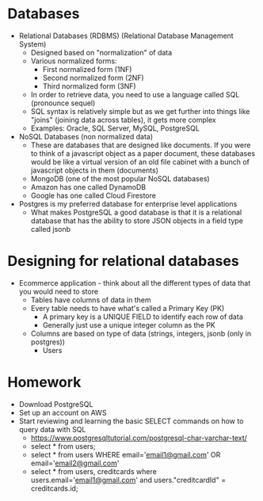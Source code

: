 # Databases
* Relational Databases (RDBMS) (Relational Database Management System)
  * Designed based on "normalization" of data
  * Various normalized forms:
    * First normalized form (1NF)
    * Second normalized form (2NF)
    * Third normalized form (3NF)
  * In order to retrieve data, you need to use a language called SQL (pronounce sequel)
  * SQL syntax is relatively simple but as we get further into things like "joins" (joining data across tables), it gets more complex
  * Examples: Oracle, SQL Server, MySQL, PostgreSQL
* NoSQL Databases (non normalized data)
  * These are databases that are designed like documents.  If you were to think of a javascript object as a paper document, these databases would be like a virtual version of an old file cabinet with a bunch of javascript objects in them (documents)
  * MongoDB (one of the most popular NoSQL databases)
  * Amazon has one called DynamoDB
  * Google has one called Cloud Firestore
* Postgres is my preferred database for enterprise level applications
  * What makes PostgreSQL a good database is that it is a relational database that has the ability to store JSON objects in a field type called jsonb

# Designing for relational databases
  * Ecommerce application - think about all the different types of data that you would need to store
    * Tables have columns of data in them
    * Every table needs to have what's called a Primary Key (PK)
      * A primary key is a UNIQUE FIELD to identify each row of data
      * Generally just use a unique integer column as the PK
    * Columns are based on type of data (strings, integers, jsonb (only in postgres))
      * Users

# Homework
* Download PostgreSQL
* Set up an account on AWS
* Start reviewing and learning the basic SELECT commands on how to query data with SQL
  * https://www.postgresqltutorial.com/postgresql-char-varchar-text/
  * select * from users;
  * select * from users WHERE email='email1@gmail.com' OR email='email2@gmail.com'
  * select * from users, creditcards where users.email='email1@gmail.com' and users."creditcardId" = creditcards.id;
